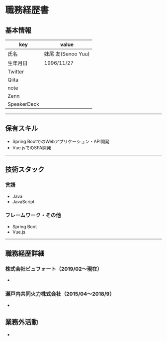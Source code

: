 # 職務経歴書

## 基本情報

|key|value|
|---|---|
|氏名|妹尾 友(Senoo Yuu)|
|生年月日|1996/11/27|
|Twitter||
|Qiita||
|note||
|Zenn||
|SpeakerDeck||

---

## 保有スキル

- Spring BootでのWebアプリケーション・API開発
- Vue.jsでのSPA開発

---

## 技術スタック

### 言語

- Java
- JavaScript

### フレームワーク・その他

- Spring Boot
- Vue.js

---

## 職務経歴詳細

### 株式会社ビュフォート（2019/02〜現在）

- 

### 瀬戸内共同火力株式会社（2015/04〜2018/9）

- 

## 業務外活動

- 
